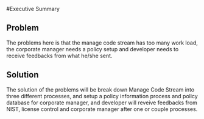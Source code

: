#Executive Summary

## Problem
The problems here is that the manage code stream has too many work load, the corporate manager needs a policy setup and developer needs to receive feedbacks from what he/she sent. 


## Solution
The solution of the problems will be break down Manage Code Stream into three different processes, and setup a policy information process and policy database for corporate manager, and developer will reveive feedbacks from NIST, license control and corporate manager after one or couple processes.
